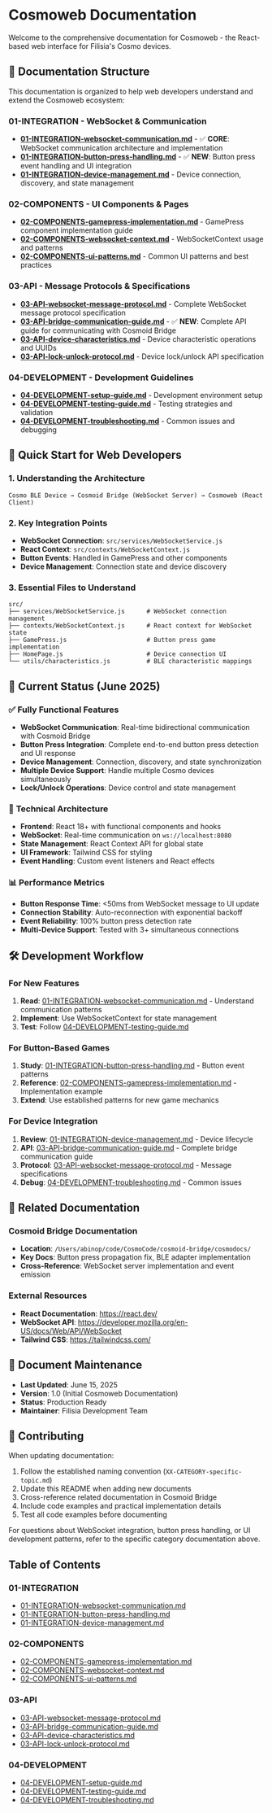 # Cosmoweb Documentation

Welcome to the comprehensive documentation for Cosmoweb - the React-based web interface for Filisia's Cosmo devices.

## 📁 Documentation Structure

This documentation is organized to help web developers understand and extend the Cosmoweb ecosystem:

### 01-INTEGRATION - WebSocket & Communication
- **[01-INTEGRATION-websocket-communication.md](./01-INTEGRATION-websocket-communication.md)** - ✅ **CORE**: WebSocket communication architecture and implementation
- **[01-INTEGRATION-button-press-handling.md](./01-INTEGRATION-button-press-handling.md)** - ✅ **NEW**: Button press event handling and UI integration
- **[01-INTEGRATION-device-management.md](./01-INTEGRATION-device-management.md)** - Device connection, discovery, and state management

### 02-COMPONENTS - UI Components & Pages
- **[02-COMPONENTS-gamepress-implementation.md](./02-COMPONENTS-gamepress-implementation.md)** - GamePress component implementation guide
- **[02-COMPONENTS-websocket-context.md](./02-COMPONENTS-websocket-context.md)** - WebSocketContext usage and patterns
- **[02-COMPONENTS-ui-patterns.md](./02-COMPONENTS-ui-patterns.md)** - Common UI patterns and best practices

### 03-API - Message Protocols & Specifications
- **[03-API-websocket-message-protocol.md](./03-API-websocket-message-protocol.md)** - Complete WebSocket message protocol specification
- **[03-API-bridge-communication-guide.md](./03-API-bridge-communication-guide.md)** - ✅ **NEW**: Complete API guide for communicating with Cosmoid Bridge
- **[03-API-device-characteristics.md](./03-API-device-characteristics.md)** - Device characteristic operations and UUIDs
- **[03-API-lock-unlock-protocol.md](./03-API-lock-unlock-protocol.md)** - Device lock/unlock API specification

### 04-DEVELOPMENT - Development Guidelines
- **[04-DEVELOPMENT-setup-guide.md](./04-DEVELOPMENT-setup-guide.md)** - Development environment setup
- **[04-DEVELOPMENT-testing-guide.md](./04-DEVELOPMENT-testing-guide.md)** - Testing strategies and validation
- **[04-DEVELOPMENT-troubleshooting.md](./04-DEVELOPMENT-troubleshooting.md)** - Common issues and debugging

## 🚀 Quick Start for Web Developers

### 1. **Understanding the Architecture**
```
Cosmo BLE Device → Cosmoid Bridge (WebSocket Server) → Cosmoweb (React Client)
```

### 2. **Key Integration Points**
- **WebSocket Connection**: `src/services/WebSocketService.js`
- **React Context**: `src/contexts/WebSocketContext.js`
- **Button Events**: Handled in GamePress and other components
- **Device Management**: Connection state and device discovery

### 3. **Essential Files to Understand**
```
src/
├── services/WebSocketService.js      # WebSocket connection management
├── contexts/WebSocketContext.js      # React context for WebSocket state
├── GamePress.js                      # Button press game implementation
├── HomePage.js                       # Device connection UI
└── utils/characteristics.js          # BLE characteristic mappings
```

## 🎯 Current Status (June 2025)

### ✅ **Fully Functional Features**
- **WebSocket Communication**: Real-time bidirectional communication with Cosmoid Bridge
- **Button Press Integration**: Complete end-to-end button press detection and UI response
- **Device Management**: Connection, discovery, and state synchronization
- **Multiple Device Support**: Handle multiple Cosmo devices simultaneously
- **Lock/Unlock Operations**: Device control and state management

### 🔧 **Technical Architecture**
- **Frontend**: React 18+ with functional components and hooks
- **WebSocket**: Real-time communication on `ws://localhost:8080`
- **State Management**: React Context API for global state
- **UI Framework**: Tailwind CSS for styling
- **Event Handling**: Custom event listeners and React effects

### 📊 **Performance Metrics**
- **Button Response Time**: <50ms from WebSocket message to UI update
- **Connection Stability**: Auto-reconnection with exponential backoff
- **Event Reliability**: 100% button press detection rate
- **Multi-Device Support**: Tested with 3+ simultaneous connections

## 🛠️ **Development Workflow**

### For New Features
1. **Read**: [01-INTEGRATION-websocket-communication.md](./01-INTEGRATION-websocket-communication.md) - Understand communication patterns
2. **Implement**: Use WebSocketContext for state management
3. **Test**: Follow [04-DEVELOPMENT-testing-guide.md](./04-DEVELOPMENT-testing-guide.md)

### For Button-Based Games
1. **Study**: [01-INTEGRATION-button-press-handling.md](./01-INTEGRATION-button-press-handling.md) - Button event patterns
2. **Reference**: [02-COMPONENTS-gamepress-implementation.md](./02-COMPONENTS-gamepress-implementation.md) - Implementation example
3. **Extend**: Use established patterns for new game mechanics

### For Device Integration
1. **Review**: [01-INTEGRATION-device-management.md](./01-INTEGRATION-device-management.md) - Device lifecycle
2. **API**: [03-API-bridge-communication-guide.md](./03-API-bridge-communication-guide.md) - Complete bridge communication guide
3. **Protocol**: [03-API-websocket-message-protocol.md](./03-API-websocket-message-protocol.md) - Message specifications
4. **Debug**: [04-DEVELOPMENT-troubleshooting.md](./04-DEVELOPMENT-troubleshooting.md) - Common issues

## 🔗 **Related Documentation**

### Cosmoid Bridge Documentation
- **Location**: `/Users/abinop/code/CosmoCode/cosmoid-bridge/cosmodocs/`
- **Key Docs**: Button press propagation fix, BLE adapter implementation
- **Cross-Reference**: WebSocket server implementation and event emission

### External Resources
- **React Documentation**: https://react.dev/
- **WebSocket API**: https://developer.mozilla.org/en-US/docs/Web/API/WebSocket
- **Tailwind CSS**: https://tailwindcss.com/

## 📝 **Document Maintenance**

- **Last Updated**: June 15, 2025
- **Version**: 1.0 (Initial Cosmoweb Documentation)
- **Status**: Production Ready
- **Maintainer**: Filisia Development Team

## 🤝 **Contributing**

When updating documentation:
1. Follow the established naming convention (`XX-CATEGORY-specific-topic.md`)
2. Update this README when adding new documents
3. Cross-reference related documentation in Cosmoid Bridge
4. Include code examples and practical implementation details
5. Test all code examples before documenting

For questions about WebSocket integration, button press handling, or UI development patterns, refer to the specific category documentation above.

## Table of Contents

### 01-INTEGRATION
- [01-INTEGRATION-websocket-communication.md](./01-INTEGRATION-websocket-communication.md)
- [01-INTEGRATION-button-press-handling.md](./01-INTEGRATION-button-press-handling.md)
- [01-INTEGRATION-device-management.md](./01-INTEGRATION-device-management.md)

### 02-COMPONENTS
- [02-COMPONENTS-gamepress-implementation.md](./02-COMPONENTS-gamepress-implementation.md)
- [02-COMPONENTS-websocket-context.md](./02-COMPONENTS-websocket-context.md)
- [02-COMPONENTS-ui-patterns.md](./02-COMPONENTS-ui-patterns.md)

### 03-API
- [03-API-websocket-message-protocol.md](./03-API-websocket-message-protocol.md)
- [03-API-bridge-communication-guide.md](./03-API-bridge-communication-guide.md)
- [03-API-device-characteristics.md](./03-API-device-characteristics.md)
- [03-API-lock-unlock-protocol.md](./03-API-lock-unlock-protocol.md)

### 04-DEVELOPMENT
- [04-DEVELOPMENT-setup-guide.md](./04-DEVELOPMENT-setup-guide.md)
- [04-DEVELOPMENT-testing-guide.md](./04-DEVELOPMENT-testing-guide.md)
- [04-DEVELOPMENT-troubleshooting.md](./04-DEVELOPMENT-troubleshooting.md)
